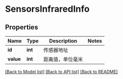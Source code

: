 # SensorsInfraredInfo

## Properties
Name | Type | Description | Notes
------------ | ------------- | ------------- | -------------
**id** | **int** | 传感器地址 | 
**value** | **int** | 距离值，单位毫米 | 

[[Back to Model list]](../README.md#documentation-for-models) [[Back to API list]](../README.md#documentation-for-api-endpoints) [[Back to README]](../README.md)


